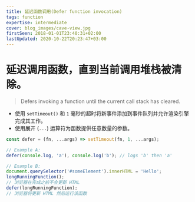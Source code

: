 ```yaml
---
title: 延迟函数调用(Defer function invocation)
tags: function
expertise: intermediate
cover: blog_images/cave-view.jpg
firstSeen: 2018-01-01T23:40:31+02:00
lastUpdated: 2020-10-22T20:23:47+03:00
---
```


# 延迟调用函数，直到当前调用堆栈被清除。
> Defers invoking a function until the current call stack has cleared.

- 使用 `setTimeout()` 和 `1` 毫秒的超时将新事件添加到事件队列并允许渲染引擎完成其工作。
- 使用展开 (`...`) 运算符为函数提供任意数量的参数。

```js
const defer = (fn, ...args) => setTimeout(fn, 1, ...args);
```

```js
// Example A:
defer(console.log, 'a'), console.log('b'); // logs 'b' then 'a'

// Example B:
document.querySelector('#someElement').innerHTML = 'Hello';
longRunningFunction();
// 浏览器在完成之前不会更新 HTML
defer(longRunningFunction);
// 浏览器将更新 HTML 然后运行该函数
```
